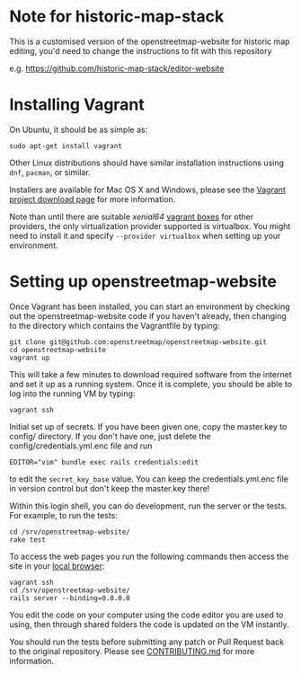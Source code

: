 # Note for historic-map-stack

This is a customised version of the openstreetmap-website for historic map editing, you'd need to change the instructions to fit with this repository

e.g. https://github.com/historic-map-stack/editor-website

# Installing Vagrant

On Ubuntu, it should be as simple as:

```
sudo apt-get install vagrant
```

Other Linux distributions should have similar installation instructions using `dnf`, `pacman`, or similar.

Installers are available for Mac OS X and Windows, please see the [Vagrant project download page](https://www.vagrantup.com/downloads.html) for more information.

Note than until there are suitable _xenial64_ [vagrant boxes](https://atlas.hashicorp.com/boxes/search?utf8=%E2%9C%93&sort=&provider=&q=xenial64) for other providers,
the only virtualization provider supported is virtualbox. You might need to install it and specify `--provider virtualbox` when setting up your environment.

# Setting up openstreetmap-website

Once Vagrant has been installed, you can start an environment by checking out the openstreetmap-website code if you haven't already, then changing to the directory which contains the Vagrantfile by typing:

```
git clone git@github.com:openstreetmap/openstreetmap-website.git
cd openstreetmap-website
vagrant up
```

This will take a few minutes to download required software from the internet and set it up as a running system. Once it is complete, you should be able to log into the running VM by typing:

```
vagrant ssh
```

Initial set up of secrets. 
If you have been given one, copy the master.key to config/ directory. If you don't have one, just delete the config/credentials.yml.enc file and run 

```
EDITOR="vim" bundle exec rails credentials:edit
```

to edit the `secret_key_base` value. You can keep the credentials.yml.enc file in version control but don't keep the master.key there!

Within this login shell, you can do development, run the server or the tests. For example, to run the tests:

```
cd /srv/openstreetmap-website/
rake test
```

To access the web pages you run the following commands then access the site in your [local browser](http://localhost:3000):

```
vagrant ssh
cd /srv/openstreetmap-website/
rails server --binding=0.0.0.0
```

You edit the code on your computer using the code editor you are used to using, then through shared folders the code is updated on the VM instantly.

You should run the tests before submitting any patch or Pull Request back to the original repository. Please see [CONTRIBUTING.md](CONTRIBUTING.md) for more information.
